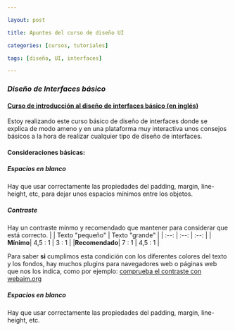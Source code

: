 ```yaml
---

layout: post

title: Apuntes del curso de diseño UI

categories: [cursos, tutoriales]

tags: [diseño, UI, interfaces]

---
```


### _Diseño de Interfaces básico_
####  [Curso de introducción al diseño de interfaces básico (en inglés)](https://scrimba.com/g/gdesign)

Estoy realizando este curso básico de diseño de interfaces donde se explica de modo ameno y en una plataforma muy interactiva unos consejos básicos a la hora de realizar cualquier tipo de diseño de interfaces.

#### Consideraciones básicas:
##### Espacios en blanco
Hay que usar correctamente las propiedades del padding, margin, line-height, etc, para dejar unos espacios mínimos entre los objetos.

##### Contraste
Hay un contraste mínmo y recomendado que mantener para considerar que está correcto.
|  | Texto "pequeño" | Texto "grande" |
| :--: |  :--: | :--: |
| **Mínimo**| 4,5 : 1 | 3 : 1 |
|**Recomendado**| 7 : 1 | 4,5 : 1 |

Para saber **si** cumplimos esta condición con los diferentes colores del texto y los fondos, hay muchos plugins para navegadores web o páginas web que nos los indica, como por ejemplo: [comprueba el contraste con webaim.org](https://webaim.org/resources/contrastchecker/)
##### Espacios en blanco
Hay que usar correctamente las propiedades del padding, margin, line-height, etc.
<!--stackedit_data:
eyJoaXN0b3J5IjpbMTYyMzQ4MzgyMSwtMjA1NTg5MjcxMiw4Nz
U2NTk2NjFdfQ==
-->